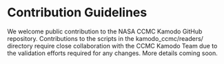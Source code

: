 # Contribution Guidelines

We welcome public contribution to the NASA CCMC Kamodo GitHub repository. Contributions to the scripts in the kamodo_ccmc/readers/ directory require close collaboration with the CCMC Kamodo Team due to the validation efforts required for any changes. More details coming soon.